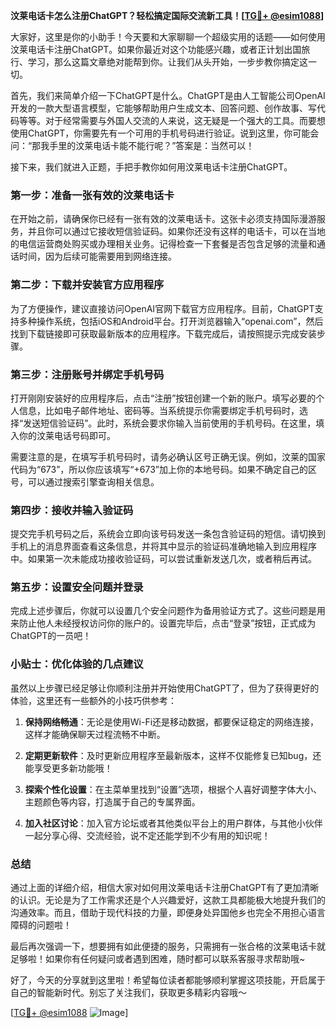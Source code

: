 **汶莱电话卡怎么注册ChatGPT？轻松搞定国际交流新工具！[[TG💪+ @esim1088](https://t.me/s/esim1088)]**

大家好，这里是你的小助手！今天要和大家聊聊一个超级实用的话题——如何使用汶莱电话卡注册ChatGPT。如果你最近对这个功能感兴趣，或者正计划出国旅行、学习，那么这篇文章绝对能帮到你。让我们从头开始，一步步教你搞定这一切。

首先，我们来简单介绍一下ChatGPT是什么。ChatGPT是由人工智能公司OpenAI开发的一款大型语言模型，它能够帮助用户生成文本、回答问题、创作故事、写代码等等。对于经常需要与外国人交流的人来说，这无疑是一个强大的工具。而要想使用ChatGPT，你需要先有一个可用的手机号码进行验证。说到这里，你可能会问：“那我手里的汶莱电话卡能不能行呢？”答案是：当然可以！

接下来，我们就进入正题，手把手教你如何用汶莱电话卡注册ChatGPT。

### 第一步：准备一张有效的汶莱电话卡

在开始之前，请确保你已经有一张有效的汶莱电话卡。这张卡必须支持国际漫游服务，并且你可以通过它接收短信验证码。如果你还没有这样的电话卡，可以在当地的电信运营商处购买或办理相关业务。记得检查一下套餐是否包含足够的流量和通话时间，因为后续可能需要用到网络连接。

### 第二步：下载并安装官方应用程序

为了方便操作，建议直接访问OpenAI官网下载官方应用程序。目前，ChatGPT支持多种操作系统，包括iOS和Android平台。打开浏览器输入“openai.com”，然后找到下载链接即可获取最新版本的应用程序。下载完成后，请按照提示完成安装步骤。

### 第三步：注册账号并绑定手机号码

打开刚刚安装好的应用程序后，点击“注册”按钮创建一个新的账户。填写必要的个人信息，比如电子邮件地址、密码等。当系统提示你需要绑定手机号码时，选择“发送短信验证码”。此时，系统会要求你输入当前使用的手机号码。在这里，填入你的汶莱电话号码即可。

需要注意的是，在填写手机号码时，请务必确认区号正确无误。例如，汶莱的国家代码为“673”，所以你应该填写“+673”加上你的本地号码。如果不确定自己的区号，可以通过搜索引擎查询相关信息。

### 第四步：接收并输入验证码

提交完手机号码之后，系统会立即向该号码发送一条包含验证码的短信。请切换到手机上的消息界面查看这条信息，并将其中显示的验证码准确地输入到应用程序中。如果第一次未能成功接收验证码，可以尝试重新发送几次，或者稍后再试。

### 第五步：设置安全问题并登录

完成上述步骤后，你就可以设置几个安全问题作为备用验证方式了。这些问题是用来防止他人未经授权访问你的账户的。设置完毕后，点击“登录”按钮，正式成为ChatGPT的一员吧！

### 小贴士：优化体验的几点建议

虽然以上步骤已经足够让你顺利注册并开始使用ChatGPT了，但为了获得更好的体验，这里还有一些额外的小技巧供参考：

1. **保持网络畅通**：无论是使用Wi-Fi还是移动数据，都要保证稳定的网络连接，这样才能确保聊天过程流畅不中断。
   
2. **定期更新软件**：及时更新应用程序至最新版本，这样不仅能修复已知bug，还能享受更多新功能哦！

3. **探索个性化设置**：在主菜单里找到“设置”选项，根据个人喜好调整字体大小、主题颜色等内容，打造属于自己的专属界面。

4. **加入社区讨论**：加入官方论坛或者其他类似平台上的用户群体，与其他小伙伴一起分享心得、交流经验，说不定还能学到不少有用的知识呢！

### 总结

通过上面的详细介绍，相信大家对如何用汶莱电话卡注册ChatGPT有了更加清晰的认识。无论是为了工作需求还是个人兴趣爱好，这款工具都能极大地提升我们的沟通效率。而且，借助于现代科技的力量，即便身处异国他乡也完全不用担心语言障碍的问题啦！

最后再次强调一下，想要拥有如此便捷的服务，只需拥有一张合格的汶莱电话卡就足够啦！如果你有任何疑问或者遇到困难，随时都可以联系客服寻求帮助哦~

好了，今天的分享就到这里啦！希望每位读者都能够顺利掌握这项技能，开启属于自己的智能新时代。别忘了关注我们，获取更多精彩内容哦～

[[TG💪+ @esim1088](https://t.me/s/esim1088) ![Image](https://i.postimg.cc/4NQfJmqS/Snipaste-2025-05-13-00-14-12.png)]